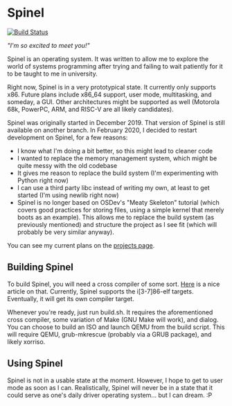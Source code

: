 # Spinel

[![Build Status](https://travis-ci.com/Sparkpin/spinel.svg?branch=enhancement%2Frestart)](https://travis-ci.com/Sparkpin/spinel)

*"I'm so excited to meet you!"*

Spinel is an operating system. It was written to allow me to explore the world
of systems programming after trying and failing to wait patiently for it to be
taught to me in university.

Right now, Spinel is in a very prototypical state. It currently only supports x86.
Future plans include x86_64 support, user mode, multitasking, and someday, a GUI.
Other architectures might be supported as well (Motorola 68k, PowerPC, ARM, and RISC-V 
are all likely candidates).

Spinel was originally started in December 2019. That version of Spinel is still available
on another branch. In February 2020, I decided to restart development on Spinel, for a
few reasons:
* I know what I'm doing a bit better, so this might lead to cleaner code
* I wanted to replace the memory management system, which might be quite messy with the
old codebase
* It gives me reason to replace the build system (I'm experimenting with Python right
now)
* I can use a third party libc instead of writing my own, at least to get started (I'm
using newlib right now)
* Spinel is no longer based on OSDev's "Meaty Skeleton" tutorial (which covers good
practices for storing files, using a simple kernel that merely boots as an example).
This allows me to replace the build system (as previously mentioned) and structure the
project as I see fit (which will probably be very similar anyway).

You can see my current plans on the
[projects page](https://github.com/Sparkpin/spinel/projects/1).

## Building Spinel

To build Spinel, you will need a cross compiler of some sort.
[Here](https://wiki.osdev.org/GCC_Cross-Compiler) is a nice article on that. Currently,
Spinel supports the i[3-7]86-elf targets. Eventually, it will get its own compiler
target.

Whenever you're ready, just run build.sh. It requires the aforementioned cross compiler,
some variation of Make (GNU Make will work), and dialog. You can choose to build an ISO
and launch QEMU from the build script. This will require QEMU, grub-mkrescue (probably
via a GRUB package), and likely xorriso.

## Using Spinel

Spinel is not in a usable state at the moment. However, I hope to get to user mode as
soon as I can. Realistically, Spinel will never be in a state that it could serve as
one's daily driver operating system... but I can dream. :P

